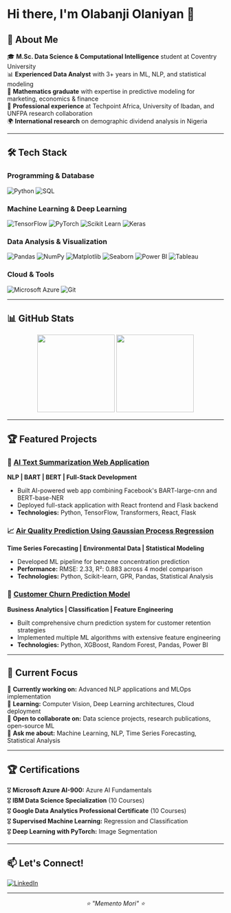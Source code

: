 # Hi there, I'm Olabanji Olaniyan 👋

## 🚀 About Me

🎓 **M.Sc. Data Science & Computational Intelligence** student at Coventry University  
📊 **Experienced Data Analyst** with 3+ years in ML, NLP, and statistical modeling  
🔬 **Mathematics graduate** with expertise in predictive modeling for marketing, economics & finance  
💼 **Professional experience** at Techpoint Africa, University of Ibadan, and UNFPA research collaboration  
🌍 **International research** on demographic dividend analysis in Nigeria  

---

## 🛠️ Tech Stack

### Programming & Database
![Python](https://img.shields.io/badge/Python-3776AB?style=for-the-badge&logo=python&logoColor=white)
![SQL](https://img.shields.io/badge/SQL-336791?style=for-the-badge&logo=postgresql&logoColor=white)


### Machine Learning & Deep Learning
![TensorFlow](https://img.shields.io/badge/TensorFlow-FF6F00?style=for-the-badge&logo=tensorflow&logoColor=white)
![PyTorch](https://img.shields.io/badge/PyTorch-EE4C2C?style=for-the-badge&logo=pytorch&logoColor=white)
![Scikit Learn](https://img.shields.io/badge/scikit_learn-F7931E?style=for-the-badge&logo=scikit-learn&logoColor=white)
![Keras](https://img.shields.io/badge/Keras-D00000?style=for-the-badge&logo=keras&logoColor=white)

### Data Analysis & Visualization
![Pandas](https://img.shields.io/badge/Pandas-150458?style=for-the-badge&logo=pandas&logoColor=white)
![NumPy](https://img.shields.io/badge/NumPy-013243?style=for-the-badge&logo=numpy&logoColor=white)
![Matplotlib](https://img.shields.io/badge/Matplotlib-11557c?style=for-the-badge&logo=python&logoColor=white)
![Seaborn](https://img.shields.io/badge/Seaborn-3776AB?style=for-the-badge&logo=python&logoColor=white)
![Power BI](https://img.shields.io/badge/PowerBI-F2C811?style=for-the-badge&logo=powerbi&logoColor=black)
![Tableau](https://img.shields.io/badge/Tableau-E97627?style=for-the-badge&logo=tableau&logoColor=white)

### Cloud & Tools
![Microsoft Azure](https://img.shields.io/badge/Microsoft_Azure-0089D0?style=for-the-badge&logo=microsoft-azure&logoColor=white)
![Git](https://img.shields.io/badge/Git-F05032?style=for-the-badge&logo=git&logoColor=white)

---

## 📊 GitHub Stats

<div align="center">
 <img height="180em" src="https://github-readme-stats.vercel.app/api?username=yourusername&show_icons=true&theme=tokyonight&include_all_commits=true&count_private=true"/>
 <img height="180em" src="https://github-readme-stats.vercel.app/api/top-langs/?username=yourusername&layout=compact&langs_count=7&theme=tokyonight"/>
</div>

---

## 🏆 Featured Projects

### 🤖 [AI Text Summarization Web Application](https://github.com/yourusername/ai-text-summarizer)
**NLP | BART | BERT | Full-Stack Development**
- Built AI-powered web app combining Facebook's BART-large-cnn and BERT-base-NER
- Deployed full-stack application with React frontend and Flask backend
- **Technologies:** Python, TensorFlow, Transformers, React, Flask

### 📈 [Air Quality Prediction Using Gaussian Process Regression](https://github.com/yourusername/air-quality-prediction)
**Time Series Forecasting | Environmental Data | Statistical Modeling**
- Developed ML pipeline for benzene concentration prediction
- **Performance:** RMSE: 2.33, R²: 0.883 across 4 model comparison
- **Technologies:** Python, Scikit-learn, GPR, Pandas, Statistical Analysis

### 💼 [Customer Churn Prediction Model](https://github.com/yourusername/customer-churn-prediction)
**Business Analytics | Classification | Feature Engineering**
- Built comprehensive churn prediction system for customer retention strategies
- Implemented multiple ML algorithms with extensive feature engineering
- **Technologies:** Python, XGBoost, Random Forest, Pandas, Power BI

---

## 🎯 Current Focus

🔭 **Currently working on:** Advanced NLP applications and MLOps implementation  
🌱 **Learning:** Computer Vision, Deep Learning architectures, Cloud deployment  
👯 **Open to collaborate on:** Data science projects, research publications, open-source ML  
💬 **Ask me about:** Machine Learning, NLP, Time Series Forecasting, Statistical Analysis  

---

## 🏆 Certifications 

🎖️ **Microsoft Azure AI-900:** Azure AI Fundamentals  
🎖️ **IBM Data Science Specialization** (10 Courses)  
🎖️ **Google Data Analytics Professional Certificate** (10 Courses)  
🎖️ **Supervised Machine Learning:** Regression and Classification  
🎖️ **Deep Learning with PyTorch:** Image Segmentation  

---
## 📫 Let's Connect!

[![LinkedIn](https://img.shields.io/badge/LinkedIn-0077B5?style=for-the-badge&logo=linkedin&logoColor=white)]([https://linkedin.com/in/yourprofile](https://www.linkedin.com/in/olabanji-olaniyan-59a6b0198))

---

<div align="center">
 <i>⭐️ "Memento Mori" ⭐️</i>
</div>
